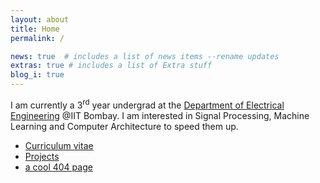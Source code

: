 ```yaml
---
layout: about
title: Home
permalink: /

news: true  # includes a list of news items --rename updates
extras: true # includes a list of Extra stuff
blog_i: true
---
```



I am currently a 3<sup>rd</sup> year undergrad at the [Department of Electrical Engineering](https://www.ee.iitb.ac.in/web) @IIT Bombay. I am interested in Signal Processing, Machine Learning and Computer Architecture to speed them up.

- [Curriculum vitae](CV/)
- [Projects](projects/)
- [a cool 404 page](DNE/)
